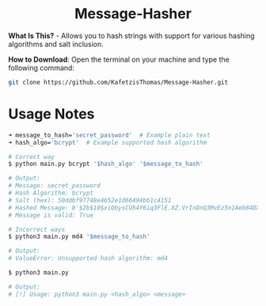 <h1 align="center">Message-Hasher</h1>

__What Is This?__ - Allows you to hash strings with support for various hashing algorithms and salt inclusion.

__How to Download__: Open the terminal on your machine and type the following command:

```bash
git clone https://github.com/KafetzisThomas/Message-Hasher.git
```

# Usage Notes

```bash
➜ message_to_hash='secret_password'  # Example plain text
➜ hash_algo='bcrypt'  # Example supported hash algorithm

# Correct way
$ python main.py bcrypt '$hash_algo' '$message_to_hash'

# Output:
# Message: secret_password
# Hash Algorithm: bcrypt
# Salt (hex): 50ddbf97748e4652e1d66494bb1c4151
# Hashed Message: b'$2b$10$xiQbysCUh4Y6iq3FlE.XZ.VrInDnQ3MvEz5n1Aeb84DX1LxfLFSoO'
# Message is valid: True

# Incorrect ways
$ python3 main.py md4 '$message_to_hash'

# Output:
# ValueError: Unsupported hash algorithm: md4

$ python3 main.py

# Output:
# [!] Usage: python3 main.py <hash_algo> <message>
```
